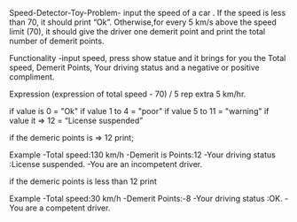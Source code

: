 Speed-Detector-Toy-Problem-
input the speed of a car . If the speed is less than 70, it should print “Ok”. Otherwise,for every 5 km/s above the speed limit (70), it should give the driver one demerit point and print the total number of demerit points.

Functionality
-input speed, press show statue and it brings for you the Total speed, Demerit Points, Your driving status and a negative or positive compliment.

Expression
(expression of total speed - 70) / 5 rep extra 5 km/hr.

if value is 0 = "Ok"
if value 1 to 4 = "poor"
if value 5 to 11 = "warning"
if value it => 12 = “License suspended”

if the demeric points is => 12 print;

Example
-Total speed:130 km/h
-Demerit is Points:12
-Your driving status :License suspended.
-You are an incompetent driver.

if the demeric points is less than 12 print

  Example
-Total speed:30 km/h
-Demerit Points:-8
-Your driving status :OK.
-You are a competent driver.